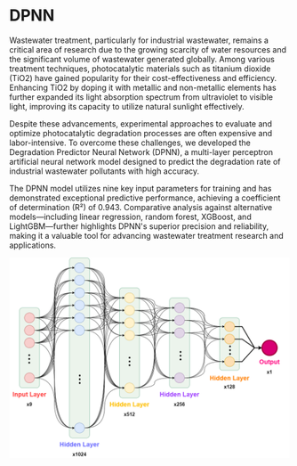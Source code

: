 # DPNN

Wastewater treatment, particularly for industrial wastewater, remains a critical area of research due to the growing scarcity of water resources and the significant volume of wastewater generated globally. Among various treatment techniques, photocatalytic materials such as titanium dioxide (TiO2) have gained popularity for their cost-effectiveness and efficiency. Enhancing TiO2 by doping it with metallic and non-metallic elements has further expanded its light absorption spectrum from ultraviolet to visible light, improving its capacity to utilize natural sunlight effectively.

Despite these advancements, experimental approaches to evaluate and optimize photocatalytic degradation processes are often expensive and labor-intensive. To overcome these challenges, we developed the Degradation Predictor Neural Network (DPNN), a multi-layer perceptron artificial neural network model designed to predict the degradation rate of industrial wastewater pollutants with high accuracy.

The DPNN model utilizes nine key input parameters for training and has demonstrated exceptional predictive performance, achieving a coefficient of determination (R²) of 0.943. Comparative analysis against alternative models—including linear regression, random forest, XGBoost, and LightGBM—further highlights DPNN's superior precision and reliability, making it a valuable tool for advancing wastewater treatment research and applications.

![DPNN Model Architecture](model.png)
